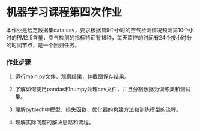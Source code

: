 # 机器学习课程第四次作业
本作业是给定数据集data.csv，要求根据前9个小时的空气检测情况预测第10个小时的PM2.5含量，空气检测的指标特征有18种，每天监控的时间有24个按小时分的时间节点，是一个回归任务。

### 作业步骤
1. 运行main.py文件，观察结果，并截图保存结果。

2. 了解如何使用pandas和numpy处理csv文件，并且分割数据为训练集和测试集。

3. 理解pytorch中模型、损失函数、优化器的构建方法和训练模型的流程。

4. 理解实际问题的解决思路和流程。
